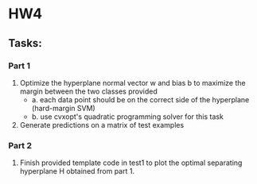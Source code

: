 # HW4
## Tasks:
### Part 1
1. Optimize the hyperplane normal vector w and bias b to maximize the margin between the two classes provided
   - a. each data point should be on the correct side of the hyperplane (hard-margin SVM)
   - b. use cvxopt's quadratic programming solver for this task
2. Generate predictions on a matrix of test examples
### Part 2
1. Finish provided template code in test1 to plot the optimal separating hyperplane H obtained from part 1.
